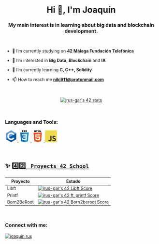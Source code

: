 
<h1 align="center">Hi 👋, I'm Joaquín</h1>

<h3 align="center">My main interest is in learning about big data and blockchain development.</h3>
<br>

- 🔭 I’m currently studying on **42 Málaga Fundación Telefónica**

- 👀 I’m interested in **Big Data**, **Blockchain** and **IA**  

- 🌱 I’m currently learning **C, C++, Solidity**

- 📫 How to reach me **nikj911@protonmail.com**
<br>
<p align="center">
<a <a href="https://github.com/oakoudad/badge42"><img src="https://badge.mediaplus.ma/binary/jrus-gar?1337Badge=off&UM6P=off" alt="jrus-gar's 42 stats" /></a>
</p>
<br>
<h3 align="left">Languages and Tools:</h3>
<p align="left"> <a href="https://www.cprogramming.com/" target="_blank" rel="noreferrer"> <img src="https://raw.githubusercontent.com/devicons/devicon/master/icons/c/c-original.svg" alt="c" width="40" height="40"/> </a> <a href="https://www.w3schools.com/css/" target="_blank" rel="noreferrer"> <img src="https://raw.githubusercontent.com/devicons/devicon/master/icons/css3/css3-original-wordmark.svg" alt="css3" width="40" height="40"/> </a> <a href="https://www.w3.org/html/" target="_blank" rel="noreferrer"> <img src="https://raw.githubusercontent.com/devicons/devicon/master/icons/html5/html5-original-wordmark.svg" alt="html5" width="40" height="40"/> </a> <a href="https://developer.mozilla.org/en-US/docs/Web/JavaScript" target="_blank" rel="noreferrer"> <img src="https://raw.githubusercontent.com/devicons/devicon/master/icons/javascript/javascript-original.svg" alt="javascript" width="40" height="40"/> </a> </p>

<br>

## ✨ <a href="https://github.com/JkinDev/Curso42.git"> :four::two: <code> Proyects 42 School</code></a>


| Proyecto         | Estado                                                                                                                |
| ---------------- | --------------------------------------------------------------------------------------------------------------------- |
| Libft            | [![jrus-gar's 42 Libft Score](https://badge42.vercel.app/api/v2/cli954awc000608mgqq0qah7q/project/3068220)](https://github.com/JaeSeoKim/badge42)  |
| Printf           | [![jrus-gar's 42 ft_printf Score](https://badge42.vercel.app/api/v2/cli954awc000608mgqq0qah7q/project/3090649)](https://github.com/JaeSeoKim/badge42) |
| Born2BeRoot      | [![jrus-gar's 42 Born2beroot Score](https://badge42.vercel.app/api/v2/cli954awc000608mgqq0qah7q/project/3103838)](https://github.com/JaeSeoKim/badge42) |
<br>
<h3 align="left">Connect with me:</h3>
<p align="left">
<a href="https://www.linkedin.com/in/joaqu%C3%ADn-rus/" target="blank"><img align="center" src="https://raw.githubusercontent.com/rahuldkjain/github-profile-readme-generator/master/src/images/icons/Social/linked-in-alt.svg" alt="joaquin rus" height="30" width="40" /></a>
</p>
